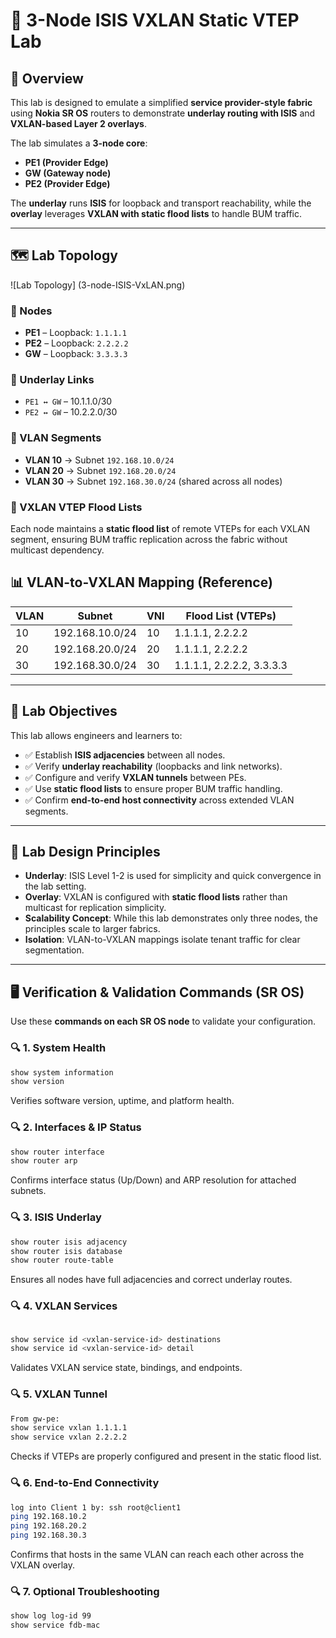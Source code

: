# 📘 3-Node ISIS VXLAN Static VTEP Lab

## 📖 Overview
This lab is designed to emulate a simplified **service provider-style fabric** using **Nokia SR OS** routers to demonstrate **underlay routing with ISIS** and **VXLAN-based Layer 2 overlays**. 

The lab simulates a **3-node core**:
- **PE1 (Provider Edge)**
- **GW (Gateway node)**
- **PE2 (Provider Edge)**

The **underlay** runs **ISIS** for loopback and transport reachability, while the **overlay** leverages **VXLAN with static flood lists** to handle BUM traffic.

---

## 🗺️ Lab Topology

![Lab Topology] (3-node-ISIS-VxLAN.png)

### 🔹 Nodes
- **PE1** – Loopback: `1.1.1.1`
- **PE2** – Loopback: `2.2.2.2`
- **GW** – Loopback: `3.3.3.3`

### 🔹 Underlay Links
- `PE1 ↔ GW` – 10.1.1.0/30  
- `PE2 ↔ GW` – 10.2.2.0/30  

### 🔹 VLAN Segments
- **VLAN 10** → Subnet `192.168.10.0/24`  
- **VLAN 20** → Subnet `192.168.20.0/24`  
- **VLAN 30** → Subnet `192.168.30.0/24` (shared across all nodes)  

### 🔹 VXLAN VTEP Flood Lists
Each node maintains a **static flood list** of remote VTEPs for each VXLAN segment, ensuring BUM traffic replication across the fabric without multicast dependency.

## 📊 VLAN-to-VXLAN Mapping (Reference)

| VLAN| Subnet           | VNI| Flood List (VTEPs)    |
|-----|------------------|----|-----------------------|
| 10  | 192.168.10.0/24  | 10 | 1.1.1.1, 2.2.2.2      |
| 20  | 192.168.20.0/24  | 20 | 1.1.1.1, 2.2.2.2      |
| 30  | 192.168.30.0/24  | 30 | 1.1.1.1, 2.2.2.2, 3.3.3.3 |
---

## 🎯 Lab Objectives

This lab allows engineers and learners to:
- ✅ Establish **ISIS adjacencies** between all nodes.
- ✅ Verify **underlay reachability** (loopbacks and link networks).
- ✅ Configure and verify **VXLAN tunnels** between PEs.
- ✅ Use **static flood lists** to ensure proper BUM traffic handling.
- ✅ Confirm **end-to-end host connectivity** across extended VLAN segments.

---

## 📐 Lab Design Principles

- **Underlay**: ISIS Level 1-2 is used for simplicity and quick convergence in the lab setting.
- **Overlay**: VXLAN is configured with **static flood lists** rather than multicast for replication simplicity.
- **Scalability Concept**: While this lab demonstrates only three nodes, the principles scale to larger fabrics.
- **Isolation**: VLAN-to-VXLAN mappings isolate tenant traffic for clear segmentation.

---

## 🖥️ Verification & Validation Commands (SR OS)

Use these **commands on each SR OS node** to validate your configuration.

### 🔍 1. System Health
```bash
show system information
show version
```
Verifies software version, uptime, and platform health.

### 🔍 2. Interfaces & IP Status
```bash
show router interface
show router arp
```
Confirms interface status (Up/Down) and ARP resolution for attached subnets.

### 🔍 3. ISIS Underlay
```bash
show router isis adjacency
show router isis database
show router route-table
```
Ensures all nodes have full adjacencies and correct underlay routes.

### 🔍 4. VXLAN Services
```bash

show service id <vxlan-service-id> destinations
show service id <vxlan-service-id> detail

```
Validates VXLAN service state, bindings, and endpoints.

### 🔍 5. VXLAN Tunnel 
```bash
From gw-pe:
show service vxlan 1.1.1.1
show service vxlan 2.2.2.2
```
Checks if VTEPs are properly configured and present in the static flood list.

### 🔍 6. End-to-End Connectivity
```bash
log into Client 1 by: ssh root@client1
ping 192.168.10.2 
ping 192.168.20.2 
ping 192.168.30.3 
```
Confirms that hosts in the same VLAN can reach each other across the VXLAN overlay.

### 🔍 7. Optional Troubleshooting
```bash
show log log-id 99
show service fdb-mac
```

